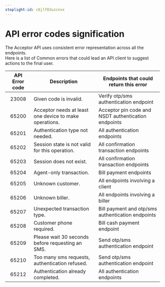 ```yaml
---
stoplight-id: c6jlf83uzcnvx
---
```


# API error codes signification

The Acceptor API uses consistent error representation across all the endpoints.  
Here is a list of Common errors that could lead an API client to suggest actions to the final user.

| API Error code | Description | Endpoints that could return this error |
|:---:|---|---|
| 23008 | Given code is invalid. | Verify otp/sms authentication endpoint |
| 65200 | Acceptor needs at least one device to make operations. | Acceptor pin code and NSDT authentication endpoints |
| 65201 | Authentication type not needed. | All authentication endpoints |
| 65202 | Session state is not valid for this operation. | All confirmation transaction endpoints |
| 65203 | Session does not exist. |  All confirmation transaction endpoints  |
| 65204 | Agent-only transaction. | Bill payment endpoints |
| 65205 | Unknown customer. | All endpoints involving a client |
| 65206 | Unknown biller. | All endpoints involving a biller |
| 65207 | Unexpected transaction type. | Bill payment and otp/sms authentication endpoints |
| 65208 | Customer phone required. | Bill cash payment endpoint |
| 65209 | Please wait 30 seconds before requesting an SMS. | Send otp/sms authentication endpoint |
| 65210 | Too many sms requests, authentication refused. | Send otp/sms authentication endpoint |
| 65212 | Authentication already completed. | All authentication endpoints |

